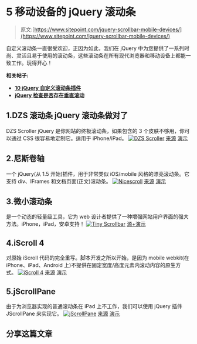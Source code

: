 # 5 移动设备的 jQuery 滚动条

> 原文:[https://www.sitepoint.com/jquery-scrollbar-mobile-devices/](https://www.sitepoint.com/jquery-scrollbar-mobile-devices/)

自定义滚动条一直很受欢迎，正因为如此，我们在 jQuery 中为您提供了一系列时尚、灵活且易于使用的滚动条，这些滚动条在所有现代浏览器和移动设备上都能一致工作。玩得开心！

**相关帖子:**

*   [**10 jQuery 自定义滚动条插件**](http://www.jquery4u.com/plugins/10-jquery-custom-scrollbar-plugins/)
*   [**jQuery 检查是否存在垂直滚动**](http://www.jquery4u.com/snippets/jquery-check-vertical-scroll-present/)

## 1.DZS 滚动条 jQuery 滚动条做对了

DZS Scroller jQuery 是你网站的终极滚动条，如果包含的 3 个皮肤不够用，你可以通过 CSS 很容易地定制它。适用于 iPhone/iPad。
[![DZS Scroller](../Images/b3847768d59d0ef9fc16cf0273eed6e5.png)](http://codecanyon.net/item/dzs-scroller-jquery-scrollbar-done-right/293380) 
[来源](http://codecanyon.net/item/dzs-scroller-jquery-scrollbar-done-right/293380) [演示](http://codecanyon.net/item/dzs-scroller-jquery-scrollbar-done-right/full_screen_preview/293380)

## 2.尼斯卷轴

一个 jQuery(从 1.5 开始)插件，用于非常类似 iOS/mobile 风格的漂亮滚动条。它支持 div、IFrames 和文档页面(正文)滚动条。
[![Nicescroll](../Images/ef66df794e3f7d3670ab62163e6f5b90.png)](http://areaaperta.com/nicescroll/) 
[来源](http://areaaperta.com/nicescroll/) [演示](http://areaaperta.com/nicescroll/demo.html)

## 3.微小滚动条

是一个动态的轻量级工具，它为 web 设计者提供了一种增强网站用户界面的强大方法。iPhone，iPad，安卓支持！
[![Tiny Scrollbar](../Images/ea10be72c4b4ee37391e02f2253eb41a.png)](http://baijs.nl/tinyscrollbar/) 
[源+演示](http://baijs.nl/tinyscrollbar/)

## 4.iScroll 4

对原始 iScroll 代码的完全重写。脚本开发之所以开始，是因为 mobile webkit(在 iPhone、iPad、Android 上)不提供在固定宽度/高度元素内滚动内容的原生方式。
[![iScroll 4](../Images/c630fb30a48f4f7efe830b0924dd575d.png)](http://cubiq.org/iscroll-4) 
[来源](http://cubiq.org/iscroll-4) [演示](http://lab.cubiq.org/iscroll/examples/simple/)

## 5.jScrollPane

由于为浏览器实现的普通滚动条在 iPad 上不工作，我们可以使用 jQuery 插件 JScrollPane 来实现它。
[![jScrollPane](../Images/019eb92d3477097167cb0baac8a6070d.png)](http://www.mindfiresolutions.com/Using-jQuery-Plugin-to-implement-scrollbar-in-iPad-1126.php) 
[来源](http://www.mindfiresolutions.com/Using-jQuery-Plugin-to-implement-scrollbar-in-iPad-1126.php) [演示](http://jscrollpane.kelvinluck.com/basic.html)

## 分享这篇文章